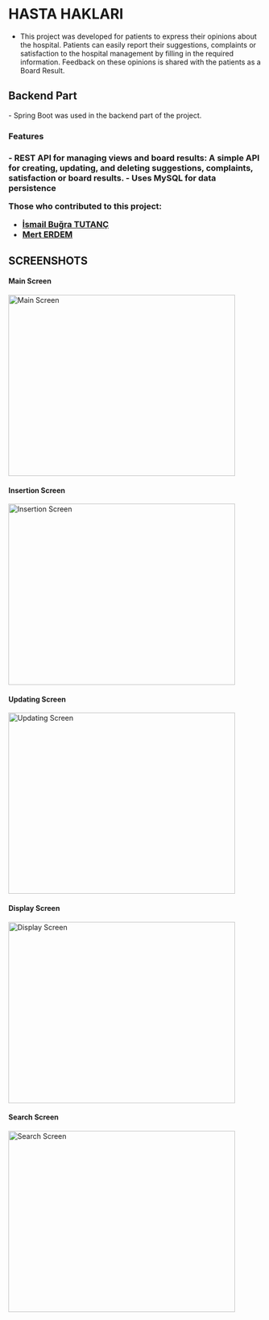 # HASTA HAKLARI
- This project was developed for patients to express their opinions about the hospital. Patients can easily report their suggestions, complaints or satisfaction to the hospital management by filling in the required information. Feedback on these opinions is shared with the patients as a Board Result.

<h2>Backend Part</h2>
- Spring Boot was used in the backend part of the project.

<h3>Features<h3>
- REST API for managing views and board results: A simple API for creating, updating, and deleting suggestions, complaints, satisfaction or board results.
- Uses MySQL for data persistence



Those who contributed to this project:
- <a href="https://www.linkedin.com/in/ismail-bugra-tutanc/">İsmail Buğra TUTANÇ</a>
- <a href="https://www.linkedin.com/in/mert-erdem-/">Mert ERDEM</a>

<h2>SCREENSHOTS</h2>
<h4>Main Screen</h4>
<img src="https://user-images.githubusercontent.com/56932623/225429879-bbd2e39f-0b6f-4375-a8f6-927947fd2eca.png" alt="Main Screen" width="450" height="360">
<h4>Insertion Screen</h4>
<img src="https://user-images.githubusercontent.com/56932623/225430183-414a8d40-2b2d-4dce-ad82-a5fe044f64b0.png" alt="Insertion Screen" width="450" height="360">
<h4>Updating Screen</h4>
<img src="https://user-images.githubusercontent.com/56932623/225435318-1407dbd8-ed54-4584-91ea-c61ddfc31754.png" alt="Updating Screen" width="450" height="360">
<h4>Display Screen</h4>
<img src="https://user-images.githubusercontent.com/56932623/225435419-1353216d-d828-4e9c-8756-239b72cc0895.png" alt="Display Screen" width="450" height="360">
<h4>Search Screen</h4>
<img src="https://user-images.githubusercontent.com/56932623/225435490-2dfd2bde-e213-41d2-bcdf-ea9252afb129.png" alt="Search Screen" width="450" height="360">





